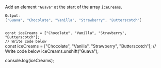 Add an element `"Guava"`
at the start of the array `iceCreams`.

```js
Output:
["Guava", "Chocolate", "Vanilla", "Strawberry", "Butterscotch"]
```
<codeblock language="javascript" type="exercise" testMode="fixedInput">
<code>
const iceCreams = ["Chocolate", "Vanilla", "Strawberry", "Butterscotch"];
// Write code below
</code>

<solution>
const iceCreams = ["Chocolate", "Vanilla", "Strawberry", "Butterscotch"];
// Write code below
iceCreams.unshift("Guava");

console.log(iceCreams);
</solution>
</codeblock>
